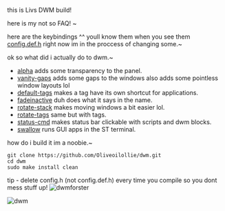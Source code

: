 this is Livs DWM build! 


here is my not so FAQ! ~

here are the keybindings ^^ youll know them when you see them [config.def.h](https://github.com/Oliveoilollie/dwm/blob/main/config.def.h) right now im in the proccess of changing some.~

ok so what did i actually do to dwm.~
   - [alpha](https://dwm.suckless.org/patches/alpha/) adds some transparency to the panel.
   - [vanity-gaps](https://dwm.suckless.org/patches/vanitygaps/) adds some gaps to the windows also adds some pointless window layouts lol
   - [default-tags](https://dwm.suckless.org/patches/default_tag_apps/) makes a tag have its own shortcut for applications.   
   - [fadeinactive](https://dwm.suckless.org/patches/fadeinactive/) duh does what it says in the name.
   - [rotate-stack](https://dwm.suckless.org/patches/rotatestack/) makes moving windows a bit easier lol.
   - [rotate-tags](https://dwm.suckless.org/patches/rotatetags/) same but with tags.
   - [status-cmd](https://dwm.suckless.org/patches/statuscmd/) makes status bar clickable with scripts and dwm blocks.
   - [swallow](https://dwm.suckless.org/patches/swallow/) runs GUI apps in the ST terminal.

how do i build it im a noobie.~
``` 
git clone https://github.com/Oliveoilollie/dwm.git
cd dwm
sudo make install clean
```

tip - delete config.h (not config.def.h) every time you compile so you dont mess stuff up!
![dwmforster](https://github.com/Oliveoilollie/dwm/assets/121829495/695fa086-906d-43c7-9d2e-3c25eec150ba)

![dwm](https://github.com/Oliveoilollie/dwm/assets/121829495/aad997a6-f2b1-4184-a512-6f94af4b7dff)


   
   
